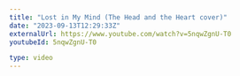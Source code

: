 ```yaml
---
title: "Lost in My Mind (The Head and the Heart cover)"
date: "2023-09-13T12:29:33Z"
externalUrl: https://www.youtube.com/watch?v=5nqwZgnU-T0
youtubeId: 5nqwZgnU-T0

type: video
---
```

